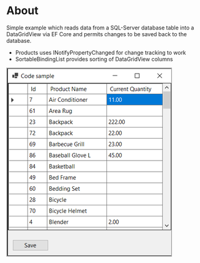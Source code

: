 ﻿# About

Simple example which reads data from a SQL-Server database table into a DataGridView via EF Core and permits changes to be saved back to the database.

- Products uses INotifyPropertyChanged for change tracking to work
- SortableBindingList provides sorting of DataGridView columns

![Screen](assets/screen.png)